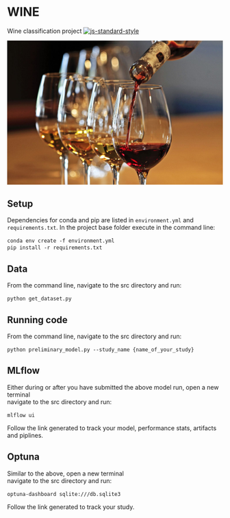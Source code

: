 # WINE
Wine classification project
[![js-standard-style](https://img.shields.io/badge/code%20style-standard-brightgreen.svg?style=flat)](https://github.com/feross/standard)

<p align="center">
  <img src="wine_img.png" width="800">
</p>


## Setup
Dependencies for conda and pip are listed in `environment.yml` and `requirements.txt`.
In the project base folder execute in the command line:

```commandline
conda env create -f environment.yml
pip install -r requirements.txt
```

## Data
From the command line, navigate to the src directory and run: 
```commandline
python get_dataset.py
```

## Running code
From the command line, navigate to the src directory and run: 
```commandline
python preliminary_model.py --study_name {name_of_your_study}
```

## MLflow
Either during or after you have submitted the above model run, open a new terminal <br/>
navigate to the src directory and run:

```commandline
mlflow ui
```

Follow the link generated to track your model, performance stats, artifacts and piplines.

## Optuna
Similar to the above, open a new terminal <br/>
navigate to the src directory and run:

```commandline
optuna-dashboard sqlite:///db.sqlite3
```

Follow the link generated to track your study.

